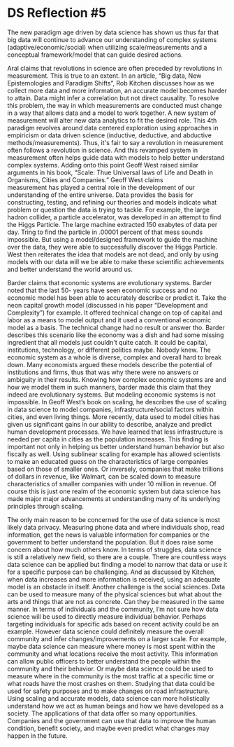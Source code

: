 # DS Reflection #5

The new paradigm age driven by data science has shown us thus far that big data will continue to advance our understanding of complex systems
(adaptive/economic/social) when utilizing scale/measurements and a conceptual framework/model that can guide desired actions. 

Aral claims that revolutions in science are often preceded by revolutions in measurement. This is true to an extent. In an article, “Big data, New Epistemologies 
and Paradigm Shifts”, Rob Kitchen discusses how as we collect more data and more information, an accurate model becomes harder to attain. Data might infer a 
correlation but not direct causality. To resolve this problem, the way in which measurements are conducted must change in a way that allows data and a model to work 
together. A new system of measurement will alter new data analytics to fit the desired role. This 4th paradigm revolves around data centered exploration using 
approaches in empiricism or data driven science (inductive, deductive, and abductive methods/measurements). Thus, it's fair to say a revolution in measurement often 
follows a revolution in science. And this revamped system in measurement often helps guide data with models to help better understand complex systems. Adding onto 
this point Geoff West raised similar arguments in his book, “Scale: Thue Universal laws of Life and Death in Organisms, Cities and Companies.” Geoff  West  claims  
measurement  has  played  a  central  role in  the development of our understanding of the entire universe. Data provides the basis for constructing, testing, and 
refining our theories and models indicate what problem or question the data is trying to tackle. For example, the large hadron collider, a particle accelerator, was 
developed in an attempt to find the Higgs Particle. The large machine extracted 150 exabytes of data per day. Tring to find the particle in .00001 percent of that 
mess sounds impossible. But using a model/designed framework to guide the machine over the data, they were able to successfully discover the Higgs Particle. West 
then reiterates the idea that models are not dead, and only by using models with our data will we be able to make these scientific achievements and better 
understand the world around us. 

Barder claims that economic systems are evolutionary systems. Barder noted that the last 50- years have seen economic success and no economic model has been able to 
accurately describe or predict it. Take the neon capital growth model (discussed in his paper “Development and Complexity”) for example. It offered technical change 
on top of capital and labor as a means to model output and it used a conventional economic model as a basis. The technical change had no result or answer tho. 
Barder describes this scenario like the economy was a dish and had some missing ingredient that all models just couldn't quite catch. It could be capital, 
institutions, technology, or different politics maybe. Nobody knew. The economic system as a whole is diverse, complex and overall hard to break down. Many 
economists argued these models describe the potential of institutions and firms, thus that was why there were no answers or ambiguity in their results. Knowing how 
complex economic systems are and how we model them in such manners, barder made this claim that they indeed are evolutionary systems. But modeling economic systems 
is not impossible. In Geoff West’s book on scaling, he describes the use of scaling in data science to model companies, infrastructure/social factors within cities, 
and even living things. More recently, data used to model cities has given us significant  gains  in  our  ability  to  describe,  analyze  and  predict human 
development processes. We have learned that less infrastructure is needed per capita in cities as the population increases. This finding is important not only in 
helping us better understand human behavior but also fiscally as well. Using sublinear scaling for example has allowed scientists to make an educated guess on the 
characteristics of large companies based on those of smaller ones. Or inversely, companies that make trillions of dollars in revenue, like Walmart, can be scaled 
down  to measure characteristics of smaller companies with under 10 million in revenue. Of course this is just one realm of the economic system but data science has 
made major major advancements at understanding many of its underlying principles through scaling. 

The only main reason to be concerned for the use of data science is most likely data privacy. Measuring phone data and where individuals shop, read information, get 
the news is valuable information for companies or the government to better understand the population. But it does raise some concern about how much others know. In 
terms of struggles, data science is still a relatively new field, so there are a couple. There are countless ways data science can be applied but finding a model to 
narrow that data or use it for a specific purpose can be challenging. And as discussed by Kitchen, when data increases and more information is received, using an 
adequate model is an obstacle in itself. Another challenge is the social sciences. Data can be used to measure many of the physical sciences but what about the arts 
and things that are not as concrete. Can they be measured in the same manner. In terms of individuals and the community, I’m not sure how data science will be used 
to directly measure individual behavior. Perhaps targeting individuals for specific ads based on recent activity could be an example. However data science could 
definitely measure the overall community and infer changes/improvements on a larger scale. For example, maybe data science can measure where money is most spent 
within the community and what locations receive the most activity. This information can allow public officers to better understand the people within the community 
and their behavior. Or maybe data science could be used to measure where in the community is the most traffic at a specific time or what roads have the most crashes 
on them. Studying that data could be used for safety purposes and to make changes on road infrastructure. Using scaling and accurate models, data science can more 
holistically understand how we act as human beings and how we have developed as a society. The applications of that data offer so many opportunities. Companies and 
the government can use that data to improve the human condition, benefit society, and maybe even predict what changes may happen in the future.
